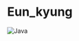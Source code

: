 # Eun_kyung


![Java](https://img.shields.io/badge/Java-007396.svg?&style=for-the-badge&logo=Java&logoColor=white)
